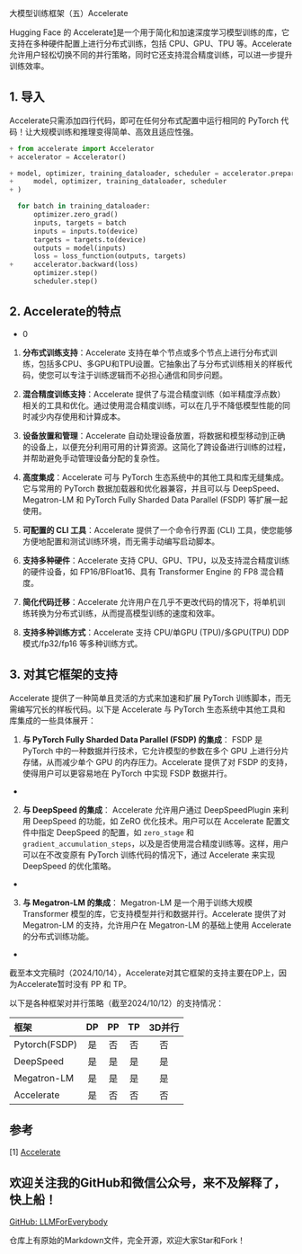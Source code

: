 大模型训练框架（五）Accelerate

Hugging Face 的 Accelerate[1](#refer-anchor-1)是一个用于简化和加速深度学习模型训练的库，它支持在多种硬件配置上进行分布式训练，包括 CPU、GPU、TPU 等。Accelerate 允许用户轻松切换不同的并行策略，同时它还支持混合精度训练，可以进一步提升训练效率。

## 1. 导入

Accelerate只需添加四行代码，即可在任何分布式配置中运行相同的 PyTorch 代码！让大规模训练和推理变得简单、高效且适应性强。

```python
+ from accelerate import Accelerator
+ accelerator = Accelerator()

+ model, optimizer, training_dataloader, scheduler = accelerator.prepare(
+     model, optimizer, training_dataloader, scheduler
+ )

  for batch in training_dataloader:
      optimizer.zero_grad()
      inputs, targets = batch
      inputs = inputs.to(device)
      targets = targets.to(device)
      outputs = model(inputs)
      loss = loss_function(outputs, targets)
+     accelerator.backward(loss)
      optimizer.step()
      scheduler.step()
```

## 2. Accelerate的特点

- 0

1. **分布式训练支持**：Accelerate 支持在单个节点或多个节点上进行分布式训练，包括多CPU、多GPU和TPU设置。它抽象出了与分布式训练相关的样板代码，使您可以专注于训练逻辑而不必担心通信和同步问题。

2. **混合精度训练支持**：Accelerate 提供了与混合精度训练（如半精度浮点数）相关的工具和优化。通过使用混合精度训练，可以在几乎不降低模型性能的同时减少内存使用和计算成本。

3. **设备放置和管理**：Accelerate 自动处理设备放置，将数据和模型移动到正确的设备上，以便充分利用可用的计算资源。这简化了跨设备进行训练的过程，并帮助避免手动管理设备分配的复杂性。

4. **高度集成**：Accelerate 可与 PyTorch 生态系统中的其他工具和库无缝集成。它与常用的 PyTorch 数据加载器和优化器兼容，并且可以与 DeepSpeed、Megatron-LM 和 PyTorch Fully Sharded Data Parallel (FSDP) 等扩展一起使用。

5. **可配置的 CLI 工具**：Accelerate 提供了一个命令行界面 (CLI) 工具，使您能够方便地配置和测试训练环境，而无需手动编写启动脚本。

6. **支持多种硬件**：Accelerate 支持 CPU、GPU、TPU，以及支持混合精度训练的硬件设备，如 FP16/BFloat16、具有 Transformer Engine 的 FP8 混合精度。

7. **简化代码迁移**：Accelerate 允许用户在几乎不更改代码的情况下，将单机训练转换为分布式训练，从而提高模型训练的速度和效率。

8. **支持多种训练方式**：Accelerate 支持 CPU/单GPU (TPU)/多GPU(TPU) DDP模式/fp32/fp16 等多种训练方式。

## 3. 对其它框架的支持

Accelerate 提供了一种简单且灵活的方式来加速和扩展 PyTorch 训练脚本，而无需编写冗长的样板代码。以下是 Accelerate 与 PyTorch 生态系统中其他工具和库集成的一些具体展开：

1. **与 PyTorch Fully Sharded Data Parallel (FSDP) 的集成**：
   FSDP 是 PyTorch 中的一种数据并行技术，它允许模型的参数在多个 GPU 上进行分片存储，从而减少单个 GPU 的内存压力。Accelerate 提供了对 FSDP 的支持，使得用户可以更容易地在 PyTorch 中实现 FSDP 数据并行。
- 

2. **与 DeepSpeed 的集成**：
   Accelerate 允许用户通过 DeepSpeedPlugin 来利用 DeepSpeed 的功能，如 ZeRO 优化技术。用户可以在 Accelerate 配置文件中指定 DeepSpeed 的配置，如 `zero_stage` 和 `gradient_accumulation_steps`，以及是否使用混合精度训练等。这样，用户可以在不改变原有 PyTorch 训练代码的情况下，通过 Accelerate 来实现 DeepSpeed 的优化策略。
- 

3. **与 Megatron-LM 的集成**：
   Megatron-LM 是一个用于训练大规模 Transformer 模型的库，它支持模型并行和数据并行。Accelerate 提供了对 Megatron-LM 的支持，允许用户在 Megatron-LM 的基础上使用 Accelerate 的分布式训练功能。
- 

截至本文完稿时（2024/10/14），Accelerate对其它框架的支持主要在DP上，因为Accelerate暂时没有 PP 和 TP。


以下是各种框架对并行策略（截至2024/10/12）的支持情况：

| 框架 | DP| PP |TP|3D并行|
| :--- |:----:| :----: |:---: |:---: |
| Pytorch(FSDP)|是|否| 否|否|
| DeepSpeed |是| 是|是 |是|
| Megatron-LM|是|是|是|是|
| Accelerate |是|否|否|否|

## 参考

<div id="refer-anchor-1"></div>

[1] [Accelerate](https://huggingface.co/docs/accelerate/index)

## 欢迎关注我的GitHub和微信公众号，来不及解释了，快上船！

[GitHub: LLMForEverybody](https://github.com/luhengshiwo/LLMForEverybody)

仓库上有原始的Markdown文件，完全开源，欢迎大家Star和Fork！